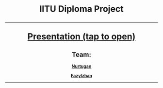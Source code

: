 <h1 align="center">IITU Diploma Project</p>

----
<p align="center">
<strong><a href="https://docs.google.com/presentation/d/1VI7NsBlUWEsTuoPmGG6qAClWWLxQohfNOmXal-F1h4s/edit#slide=id.p">Presentation (tap to open)</a></strong>
</p>

<h2 align="center">Team:</h2>
<p align="center">
<strong><a href="https://github.com/nurtugan">Nurtugan</a></strong>
</p>
<p align="center">
<strong><a href="https://github.com/zfazylz">Fazylzhan</a></strong>
</p>

----
